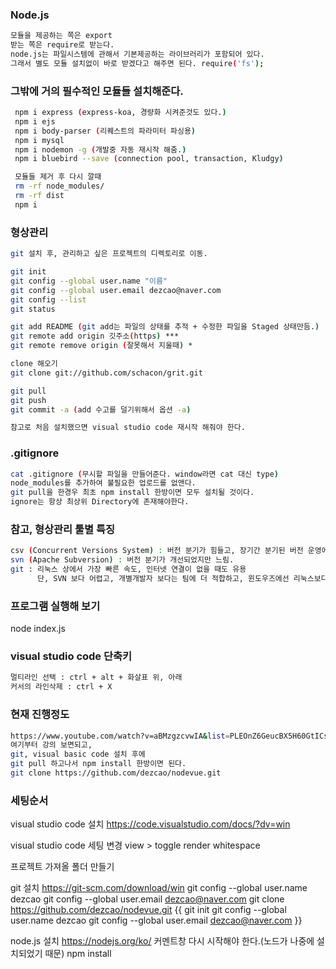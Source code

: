 ### Node.js
```sh
모듈을 제공하는 쪽은 export
받는 쪽은 require로 받는다.
node.js는 파일시스템에 관해서 기본제공하는 라이브러리가 포함되어 있다.
그래서 별도 모듈 설치없이 바로 받겠다고 해주면 된다. require('fs');
```

### 그밖에 거의 필수적인 모듈들 설치해준다.
```sh
 npm i express (express-koa, 경량화 시켜준것도 있다.)
 npm i ejs
 npm i body-parser (리퀘스트의 파라미터 파싱용)
 npm i mysql
 npm i nodemon -g (개발중 자동 재시작 해줌.)
 npm i bluebird --save (connection pool, transaction, Kludgy)

 모듈들 제거 후 다시 깔때
 rm -rf node_modules/
 rm -rf dist
 npm i
```

### 형상관리
```sh
git 설치 후, 관리하고 싶은 프로젝트의 디렉토리로 이동. 

git init
git config --global user.name "이름"
git config --global user.email dezcao@naver.com
git config --list
git status

git add README (git add는 파일의 상태를 추적 + 수정한 파일을 Staged 상태만듬.)
git remote add origin 깃주소(https) ***
git remote remove origin (잘못해서 지울때) * 

clone 해오기
git clone git://github.com/schacon/grit.git

git pull
git push
git commit -a (add 수고를 덜기위해서 옵션 -a)

참고로 처음 설치했으면 visual studio code 재시작 해줘야 한다.
```

### .gitignore
```sh
cat .gitignore (무시할 파일을 만들어준다. window라면 cat 대신 type)
node_modules를 추가하여 불필요한 업로드를 없앤다.
git pull을 한경우 최초 npm install 한방이면 모두 설치될 것이다.
ignore는 항상 최상위 Directory에 존재해야한다.
```

### 참고, 형상관리 툴별 특징
```sh
csv (Concurrent Versions System) : 버전 분기가 힘들고, 장기간 분기된 버전 운영에 대해서 설계되지 않았음
svn (Apache Subversion) : 버전 분기가 개선되었지만 느림.
git : 리눅스 상에서 가장 빠른 속도, 인터넷 연결이 없을 때도 유용 
      단, SVN 보다 어렵고, 개별개발자 보다는 팀에 더 적합하고, 윈도우즈에선 리눅스보다 제한적이라 함.
```

### 프로그램 실행해 보기
node index.js


### visual studio code 단축키
```sh
멀티라인 선택 : ctrl + alt + 화살표 위, 아래 
커서의 라인삭제 : ctrl + X
```


### 현재 진행정도
```sh
https://www.youtube.com/watch?v=aBMzgzcvwIA&list=PLEOnZ6GeucBX5H60GtICsoDs9LaFQVDPz&index=2
여기부터 강의 보면되고,
git, visual basic code 설치 후에
git pull 하고나서 npm install 한방이면 된다.
git clone https://github.com/dezcao/nodevue.git
```

### 세팅순서
visual studio code 설치 
    https://code.visualstudio.com/docs/?dv=win


visual studio code 세팅 변경
    view > toggle render whitespace


프로젝트 가져올 폴더 만들기

git 설치
    https://git-scm.com/download/win
    git config --global user.name dezcao
    git config --global user.email dezcao@naver.com
    git clone https://github.com/dezcao/nodevue.git
    {{
        git init
        git config --global user.name dezcao
        git config --global user.email dezcao@naver.com
    }}

node.js 설치
    https://nodejs.org/ko/
    커멘트창 다시 시작해야 한다.(노드가 나중에 설치되었기 때문)
    npm install

